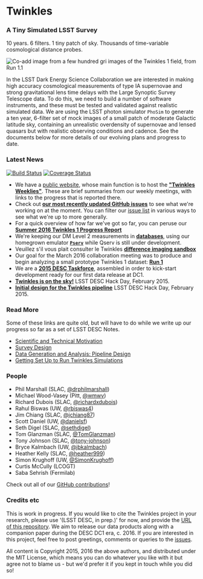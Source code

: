 # Twinkles
### A Tiny Simulated LSST Survey

10 years. 6 filters. 1 tiny patch of sky. Thousands of time-variable cosmological distance probes.

![Co-add image from a few hundred *gri* images of the Twinkles 1 field, from Run 1.1 ](https://cloud.githubusercontent.com/assets/945715/14874645/529e031a-0cb7-11e6-92a7-a000c8514d11.png)

In the LSST Dark Energy Science Collaboration we are interested in
making high accuracy cosmological measurements of type IA supernovae and
strong gravitational lens time delays with the Large Synoptic Survey
Telescope data. To do this, we need to build a number of software
instruments, and these must be tested and validated against realistic
simulated data. We are using the LSST photon simulator `PhoSim` to
generate a ten year, 6-filter set of mock images of a small patch of
moderate Galactic latitude sky, containing an unrealistic overdensity of
supernovae and lensed quasars but with realistic observing conditions
and cadence. See the documents below for more details of our evolving
plans and progress to date.

### Latest News

[![Build Status](https://travis-ci.org/LSSTDESC/Twinkles.svg?branch=master)](https://travis-ci.org/LSSTDESC/Twinkles) [![Coverage Status](https://coveralls.io/repos/github/LSSTDESC/Twinkles/badge.svg?branch=master)](https://coveralls.io/github/LSSTDESC/Twinkles?branch=master)

* We have a [public website](https://lsstdesc.github.io/Twinkles/), whose main function is to host the **["Twinkles Weeklies"](https://lsstdesc.github.io/Twinkles/weekly/index.html)**. These are brief summaries from our weekly meetings, with links to the progress that is reported there.
* Check out **[our most recently updated GitHub issues](https://github.com/DarkEnergyScienceCollaboration/Twinkles/issues?q=is%3Aissue+is%3Aopen+sort%3Aupdated-desc)** to see what we're working on at the moment. You can filter our [issue list](https://github.com/DarkEnergyScienceCollaboration/Twinkles) in various ways to see what we're up to more generally.
* For a quick overview of how far we've got so far, you can peruse our **[Summer 2016 Twinkles 1 Progress Report](https://github.com/DarkEnergyScienceCollaboration/Twinkles/blob/master/doc/Summary_2016Q2.md)**
* We're keeping our DM Level 2 measurements in **[databases](https://github.com/DarkEnergyScienceCollaboration/Twinkles/blob/master/doc/Database.md)**, using our homegrown emulator **[`Pserv`](https://github.com/DarkEnergyScienceCollaboration/Pserv)** while Qserv is still under development.
* Veuillez s'il vous plait consulter le Twinkles **[difference imaging sandbox](https://github.com/DarkEnergyScienceCollaboration/Twinkles/wiki/A-sandbox-for-difference-imaging)**
* Our goal for the March 2016 collaboration meeting was to produce and begin analyzing a small prototype Twinkles 1 dataset: **[Run 1](https://github.com/DarkEnergyScienceCollaboration/Twinkles/blob/master/doc/Run1.md)**
* We are a **[2015 DESC Taskforce](https://github.com/DarkEnergyScienceCollaboration/Twinkles/blob/master/doc/Taskforce2015_Twinkles.md)**, assembled in order to kick-start development ready for our first data release at DC1.
* **[Twinkles is on the sky!](http://github.com/DarkEnergyScienceCollaboration/Twinkles/blob/master/examples/notebooks/First%20Light.ipynb)**  LSST DESC Hack Day, February 2015.
* **[Initial design for the Twinkles pipeline](https://confluence.slac.stanford.edu/display/LSSTDESC/Twinkles+flow+chart)** LSST DESC Hack Day, February 2015.


### Read More

Some of these links are quite old, but will have to do while we write
up our progress so far as a set of LSST DESC Notes.
* [Scientific and Technical Motivation](https://github.com/DarkEnergyScienceCollaboration/Twinkles/blob/master/doc/Motivation.md)
* [Survey Design](https://github.com/DarkEnergyScienceCollaboration/Twinkles/blob/master/doc/Design.md)
* [Data Generation and Analysis: Pipeline Design](https://github.com/DarkEnergyScienceCollaboration/Twinkles/blob/master/doc/Organisation.md)
* [Getting Set Up to Run Twinkles Simulations](https://github.com/DarkEnergyScienceCollaboration/Twinkles/blob/master/doc/Setup.md)


### People

* Phil Marshall (SLAC,
[@drphilmarshall](https://github.com/DarkEnergyScienceCollaboration/Twinkles/issues?q=assignee%3Adrphilmarshall))
* Michael Wood-Vasey (Pitt,
[@wmwv](https://github.com/DarkEnergyScienceCollaboration/Twinkles/issues?q=assignee%3Awmwv))
* Richard Dubois (SLAC,
[@richardxdubois](https://github.com/DarkEnergyScienceCollaboration/Twinkles/issues?q=assignee%3Arichardxdubois))
* Rahul Biswas (UW,
[@rbiswas4](https://github.com/DarkEnergyScienceCollaboration/Twinkles/issues?q=assignee%3Arbiswas4))
* Jim Chiang (SLAC,
[@jchiang87](https://github.com/DarkEnergyScienceCollaboration/Twinkles/issues?q=assignee%3Ajchiang87))
* Scott Daniel (UW,
[@danielsf](https://github.com/DarkEnergyScienceCollaboration/Twinkles/issues?q=assignee%3Adanielsf))
* Seth Digel (SLAC,
[@sethdigel](https://github.com/DarkEnergyScienceCollaboration/Twinkles/issues?q=assignee%3Asethdigel))
* Tom Glanzman (SLAC,
[@TomGlanzman](https://github.com/DarkEnergyScienceCollaboration/Twinkles/issues?q=assignee%3ATomGlanzman))
* Tony Johnson (SLAC,
[@tony-johnson](https://github.com/DarkEnergyScienceCollaboration/Twinkles/issues?q=assignee%3Atony-johnson))
* Bryce Kalmbach (UW,
[@jbkalmbach](https://github.com/DarkEnergyScienceCollaboration/Twinkles/issues?q=assignee%3Ajbkalmbach))
* Heather Kelly (SLAC, [@heather999](https://github.com/DarkEnergyScienceCollaboration/Twinkles/issues?q=assignee%3Aheather999))
* Simon Krughoff (UW,
[@SimonKrughoff](https://github.com/DarkEnergyScienceCollaboration/Twinkles/issues?q=assignee%3ASimonKrughoff))
* Curtis McCully (LCOGT)
* Saba Sehrish (Fermilab)


Check out all of our [GitHub contributions](https://github.com/DarkEnergyScienceCollaboration/Twinkles/graphs/contributors)!

### Credits etc

This is work in progress. If you would like to cite the Twinkles project in your research, please use '(LSST DESC, in prep.)' for now, and provide the [URL of this repository](https://github.com/DarkEnergyScienceCollaboration/Twinkles). We aim to release our data products along with a companion paper during the DESC DC1 era, c. 2016. If you are interested in this project, feel free to post greetings, comments or queries to the [issues](https://github.com/DarkEnergyScienceCollaboration/Twinkles/issues).  

All content is Copyright 2015, 2016 the above authors, and distributed under the MIT License, which means you can do whatever you like with it but agree not to blame us - but we'd prefer it if you kept in touch while you did so!
